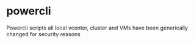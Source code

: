 # powercli
Powercli scripts all local vcenter, cluster and VMs have been generically changed for security reasons
